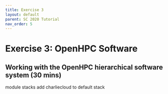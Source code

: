 ```yaml
---
title: Exercise 3
layout: default
parent: SC 2020 Tutorial
nav_order: 5
---
```


# Exercise 3: OpenHPC Software
## Working with the OpenHPC hierarchical software system (30 mins)



module stacks
add charliecloud to default stack



